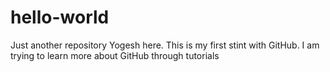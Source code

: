 # hello-world
Just another repository
Yogesh here. This is my first stint with GitHub.
I am trying to learn more about GitHub through tutorials

